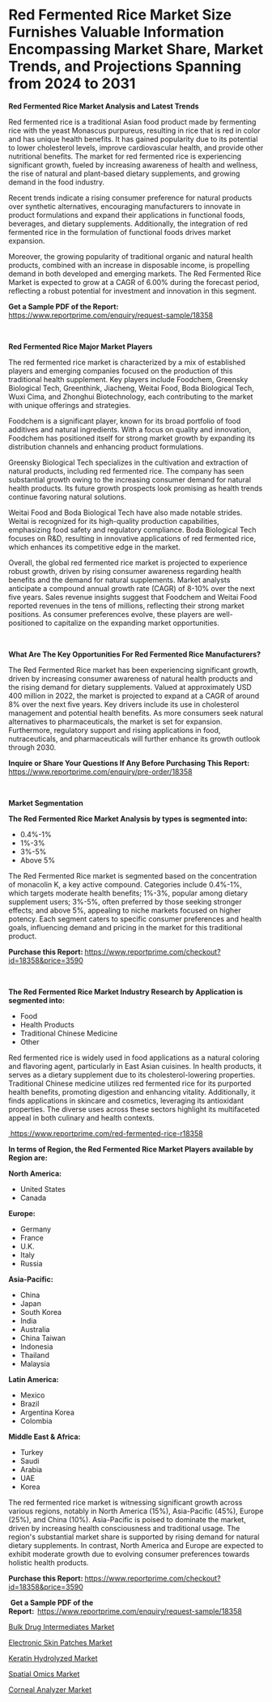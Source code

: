 <p><h1>Red Fermented Rice Market Size Furnishes Valuable Information Encompassing Market Share, Market Trends, and Projections Spanning from 2024 to 2031</h1></p><p><strong>Red Fermented Rice Market Analysis and Latest Trends</strong></p>
<p><p>Red fermented rice is a traditional Asian food product made by fermenting rice with the yeast Monascus purpureus, resulting in rice that is red in color and has unique health benefits. It has gained popularity due to its potential to lower cholesterol levels, improve cardiovascular health, and provide other nutritional benefits. The market for red fermented rice is experiencing significant growth, fueled by increasing awareness of health and wellness, the rise of natural and plant-based dietary supplements, and growing demand in the food industry.</p><p>Recent trends indicate a rising consumer preference for natural products over synthetic alternatives, encouraging manufacturers to innovate in product formulations and expand their applications in functional foods, beverages, and dietary supplements. Additionally, the integration of red fermented rice in the formulation of functional foods drives market expansion.</p><p>Moreover, the growing popularity of traditional organic and natural health products, combined with an increase in disposable income, is propelling demand in both developed and emerging markets. The Red Fermented Rice Market is expected to grow at a CAGR of 6.00% during the forecast period, reflecting a robust potential for investment and innovation in this segment.</p></p>
<p><strong>Get a Sample PDF of the Report:&nbsp;</strong> <a href="https://www.reportprime.com/enquiry/request-sample/18358?utm_campaign=5&utm_medium=2&utm_source=Github&utm_content=ia&utm_term=21112024&utm_id=red-fermented-rice">https://www.reportprime.com/enquiry/request-sample/18358</a></p>
<p>&nbsp;</p>
<p><strong>Red Fermented Rice Major Market Players</strong></p>
<p><p>The red fermented rice market is characterized by a mix of established players and emerging companies focused on the production of this traditional health supplement. Key players include Foodchem, Greensky Biological Tech, Greenthink, Jiacheng, Weitai Food, Boda Biological Tech, Wuxi Cima, and Zhonghui Biotechnology, each contributing to the market with unique offerings and strategies.</p><p>Foodchem is a significant player, known for its broad portfolio of food additives and natural ingredients. With a focus on quality and innovation, Foodchem has positioned itself for strong market growth by expanding its distribution channels and enhancing product formulations.</p><p>Greensky Biological Tech specializes in the cultivation and extraction of natural products, including red fermented rice. The company has seen substantial growth owing to the increasing consumer demand for natural health products. Its future growth prospects look promising as health trends continue favoring natural solutions.</p><p>Weitai Food and Boda Biological Tech have also made notable strides. Weitai is recognized for its high-quality production capabilities, emphasizing food safety and regulatory compliance. Boda Biological Tech focuses on R&D, resulting in innovative applications of red fermented rice, which enhances its competitive edge in the market.</p><p>Overall, the global red fermented rice market is projected to experience robust growth, driven by rising consumer awareness regarding health benefits and the demand for natural supplements. Market analysts anticipate a compound annual growth rate (CAGR) of 8-10% over the next five years. Sales revenue insights suggest that Foodchem and Weitai Food reported revenues in the tens of millions, reflecting their strong market positions. As consumer preferences evolve, these players are well-positioned to capitalize on the expanding market opportunities.</p></p>
<p>&nbsp;</p>
<p><strong>What Are The Key Opportunities For Red Fermented Rice Manufacturers?</strong></p>
<p><p>The Red Fermented Rice market has been experiencing significant growth, driven by increasing consumer awareness of natural health products and the rising demand for dietary supplements. Valued at approximately USD 400 million in 2022, the market is projected to expand at a CAGR of around 8% over the next five years. Key drivers include its use in cholesterol management and potential health benefits. As more consumers seek natural alternatives to pharmaceuticals, the market is set for expansion. Furthermore, regulatory support and rising applications in food, nutraceuticals, and pharmaceuticals will further enhance its growth outlook through 2030.</p></p>
<p><strong>Inquire or Share Your Questions If Any Before Purchasing This Report:</strong> <a href="https://www.reportprime.com/enquiry/pre-order/18358?utm_campaign=5&utm_medium=2&utm_source=Github&utm_content=ia&utm_term=21112024&utm_id=red-fermented-rice">https://www.reportprime.com/enquiry/pre-order/18358</a></p>
<p>&nbsp;</p>
<p><strong>Market Segmentation</strong></p>
<p><strong>The Red Fermented Rice Market Analysis by types is segmented into:</strong></p>
<p><ul><li>0.4%-1%</li><li>1%-3%</li><li>3%-5%</li><li>Above 5%</li></ul></p>
<p><p>The Red Fermented Rice market is segmented based on the concentration of monacolin K, a key active compound. Categories include 0.4%-1%, which targets moderate health benefits; 1%-3%, popular among dietary supplement users; 3%-5%, often preferred by those seeking stronger effects; and above 5%, appealing to niche markets focused on higher potency. Each segment caters to specific consumer preferences and health goals, influencing demand and pricing in the market for this traditional product.</p></p>
<p><strong>Purchase this Report:&nbsp;</strong><a href="https://www.reportprime.com/checkout?id=18358&price=3590&utm_campaign=5&utm_medium=2&utm_source=Github&utm_content=ia&utm_term=21112024&utm_id=red-fermented-rice">https://www.reportprime.com/checkout?id=18358&price=3590</a></p>
<p>&nbsp;</p>
<p><strong>The Red Fermented Rice Market Industry Research by Application is segmented into:</strong></p>
<p><ul><li>Food</li><li>Health Products</li><li>Traditional Chinese Medicine</li><li>Other</li></ul></p>
<p><p>Red fermented rice is widely used in food applications as a natural coloring and flavoring agent, particularly in East Asian cuisines. In health products, it serves as a dietary supplement due to its cholesterol-lowering properties. Traditional Chinese medicine utilizes red fermented rice for its purported health benefits, promoting digestion and enhancing vitality. Additionally, it finds applications in skincare and cosmetics, leveraging its antioxidant properties. The diverse uses across these sectors highlight its multifaceted appeal in both culinary and health contexts.</p></p>
<p><a href="https://www.reportprime.com/red-fermented-rice-r18358?utm_campaign=5&utm_medium=2&utm_source=Github&utm_content=ia&utm_term=21112024&utm_id=red-fermented-rice">&nbsp;https://www.reportprime.com/red-fermented-rice-r18358</a></p>
<p><strong>In terms of Region, the Red Fermented Rice Market Players available by Region are:</strong></p>
<p>
    <p> <strong> North America: </strong>
        <ul>
            <li>United States</li>
            <li>Canada</li>
        </ul>
        </p> 
    <p> <strong> Europe: </strong>
        <ul>
            <li>Germany</li>
            <li>France</li>
            <li>U.K.</li>
            <li>Italy</li>
            <li>Russia</li>
        </ul>
        </p> 
    <p> <strong> Asia-Pacific: </strong>
        <ul>
            <li>China</li>
            <li>Japan</li>
            <li>South Korea</li>
            <li>India</li>
            <li>Australia</li>
            <li>China Taiwan</li>
            <li>Indonesia</li>
            <li>Thailand</li>
            <li>Malaysia</li>
        </ul>
        </p> 
    <p> <strong> Latin America: </strong>
        <ul>
            <li>Mexico</li>
            <li>Brazil</li>
            <li>Argentina Korea</li>
            <li>Colombia</li>
        </ul>
        </p> 
    <p> <strong> Middle East & Africa: </strong>
        <ul>
            <li>Turkey</li>
            <li>Saudi</li>
            <li>Arabia</li>
            <li>UAE</li>
            <li>Korea</li>
        </ul>
    </p>
    </p>
<p><p>The red fermented rice market is witnessing significant growth across various regions, notably in North America (15%), Asia-Pacific (45%), Europe (25%), and China (10%). Asia-Pacific is poised to dominate the market, driven by increasing health consciousness and traditional usage. The region's substantial market share is supported by rising demand for natural dietary supplements. In contrast, North America and Europe are expected to exhibit moderate growth due to evolving consumer preferences towards holistic health products.</p></p>
<p><strong>Purchase this Report: </strong><a href="https://www.reportprime.com/checkout?id=18358&price=3590&utm_campaign=5&utm_medium=2&utm_source=Github&utm_content=ia&utm_term=21112024&utm_id=red-fermented-rice">https://www.reportprime.com/checkout?id=18358&price=3590</a></p>
<p>&nbsp;<strong>Get a Sample PDF of the Report:&nbsp;&nbsp;</strong><a href="https://www.reportprime.com/enquiry/request-sample/18358?utm_campaign=5&utm_medium=2&utm_source=Github&utm_content=ia&utm_term=21112024&utm_id=red-fermented-rice">https://www.reportprime.com/enquiry/request-sample/18358</a></p>
<p><strong></strong></p>
<p><p><a href="https://issuu.com/reportprime-2/docs/bulk-drug-intermediates-market-size_5d6f804b3627f0?utm_campaign=5&utm_medium=2&utm_source=Github&utm_content=ia&utm_term=21112024&utm_id=red-fermented-rice">Bulk Drug Intermediates Market</a></p><p><a href="https://www.linkedin.com/pulse/electronic-skin-patches-market-size-growth-expected-reach-otswe?utm_campaign=5&utm_medium=2&utm_source=Github&utm_content=ia&utm_term=21112024&utm_id=red-fermented-rice">Electronic Skin Patches Market</a></p><p><a href="https://github.com/lylyparadise/Market-Research-Report-List-5/blob/main/keratin-hydrolyzed-market.md?utm_campaign=5&utm_medium=2&utm_source=Github&utm_content=ia&utm_term=21112024&utm_id=red-fermented-rice">Keratin Hydrolyzed Market</a></p><p><a href="https://issuu.com/reportprime-2/docs/spatial-omics-market-size-2030.pptx_c060bf4e854fcb?utm_campaign=5&utm_medium=2&utm_source=Github&utm_content=ia&utm_term=21112024&utm_id=red-fermented-rice">Spatial Omics Market</a></p><p><a href="https://www.linkedin.com/pulse/corneal-analyzer-market-trends-report-industry-analysis-isq1e?utm_campaign=5&utm_medium=2&utm_source=Github&utm_content=ia&utm_term=21112024&utm_id=red-fermented-rice">Corneal Analyzer Market</a></p></p>